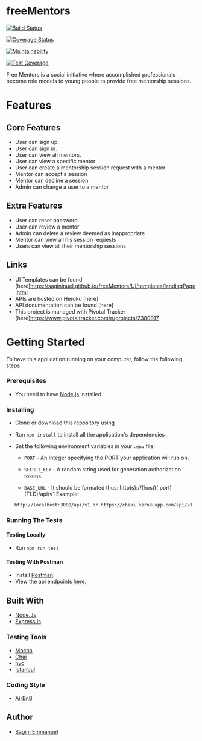 # freeMentors

[![Build Status](https://travis-ci.org/sagininuel/freeMentors.svg?branch=develop)](https://travis-ci.org/sagininuel/freeMentors)

[![Coverage Status](https://coveralls.io/repos/github/sagininuel/freeMentors/badge.svg)](https://coveralls.io/github/sagininuel/freeMentors)

[![Maintainability](https://api.codeclimate.com/v1/badges/11e3a2851c06ed2cf962/maintainability)](https://codeclimate.com/github/sagininuel/freeMentors/maintainability)

[![Test Coverage](https://api.codeclimate.com/v1/badges/11e3a2851c06ed2cf962/test_coverage)](https://codeclimate.com/github/sagininuel/freeMentors/test_coverage)

Free Mentors is a social initiative where accomplished professionals become role models to young people to provide free mentorship sessions.

# Features

## Core Features

- User can sign up.
- User can sign in.
- User can view all mentors.
- User can view a specific mentor
- User can create a mentorship session request with a mentor
- Mentor can accept a session
- Mentor can decline a session
- Admin can change a user to a mentor

## Extra Features

- User can reset password.
- User can review a mentor
- Admin can delete a review deemed as inappropriate
- Mentor can view all his session requests
- Users can view all their mentorship sessions

## Links

- UI Templates can be found [here]https://sagininuel.github.io/freeMentors/UI/templates/landingPage.html
- APIs are hosted on Heroku [here]
- API documentation can be found [here]
- This project is managed with Pivotal Tracker [here]https://www.pivotaltracker.com/n/projects/2380917

# Getting Started

To have this application running on your computer, follow the following steps

### Prerequisites

- You need to have [Node.js](nodejs.org) installed

### Installing

- Clone or download this repository using
- Run `npm install` to install all the application's dependencies
- Set the following environment variables in your `.env` file:

  - `PORT` - An Integer specifying the PORT your application will run on.

  - `SECRET_KEY` - A random string used for generation authorization tokens.

  - `BASE_URL` - It should be formated thus: http(s)://(host)(:port)(TLD)/api/v1
    Example:

```
   http://localhost:3000/api/v1 or https://cheki.herokuapp.com/api/v1

```

### Running The Tests

#### Testing Locally

- Run `npm run test`

#### Testing With Postman

- Install [Postman](https://getpostman.com).
- View the api endpoints [here](cheki.herokuapp.com/api/v1/docs).

## Built With

- [Node.Js](https://nodejs.org)
- [ExpressJs](https://expressjs.com)

### Testing Tools

- [Mocha](https://www.npmjs.com/package/mocha)
- [Chai](https://www.npmjs.com/package/chai)
- [nyc](https://www.npmjs.com/package/nyc)
- [Istanbul](https://www.npmjs.com/package/istanbul)

### Coding Style

- [AirBnB](https://github.com/airbnb/javascript)

## Author

- [ Sagini Emmanuel ](https://github.com/sagininuel)

